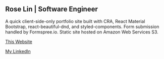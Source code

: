 ## Rose Lin | Software Engineer

A quick client-side-only portfolio site built with CRA, React Material Bootstrap, react-beautiful-dnd, and styled-components.
Form submission handled by Formspree.io.
Static site hosted on Amazon Web Services S3.

[This Website](http://roseswe.com/)

[My LinkedIn](http://linkedin.com/in/RoseSWE)
